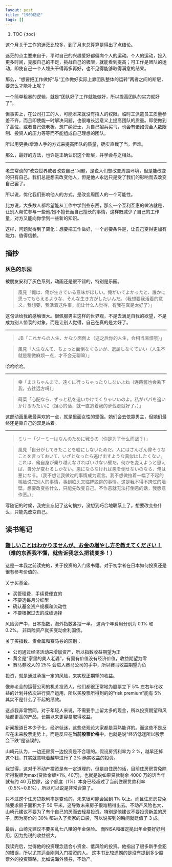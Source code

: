 ```yaml
---
layout: post
title: "1909随记"
tags: []
---
```


1. TOC
{:toc}

这个月关于工作的迷茫比较多，到了月末总算算是得出了点结论。

迷茫的点主要来自于，平时自己的兴趣爱好都偏向个人的运动。个人的运动，投入更多时间，克服自己的不足，挑战自己的极限，就能看到提高；可工作是团队的运动，即使自己一个人埋头干得再多再好，也不见得能够取得满意的结果。

那么，“想要把工作做好”与“工作做好实际上靠团队整体的运转”两者之间的断层，要怎么才能补上呢？

一个简单粗暴的逻辑，就是“团队好了工作就能做好，所以提高团队的实力就好了”。

但事实上，在公司打工的人，可能本来就没有招人的权限。临时工派遣员工质量参差不齐，而且即使能一时解决问题，也很难长远意义上提高团队的质量。即使做到了高位，或者自己做老板，想广纳贤士，为自己招兵买马，也会有诸如资金人数限制、投资人的压力等等而不能组成自己理想的团队。

所以用更换/增添人手的方式来提高团队的质量，确实直截了当，但难。

那么，最好的方法，也许是正确认识这个断层，并学会与之相处。

<hr/>

老生常谈的“改变世界或者改变自己”问题，是说人们想改变周围环境，但是能改变的只有自己。我们总是想去改变他人，但是他人永远只是受了我们的影响而去改变自己罢了。

所以说，优化我们影响他人的方式，是改变周围人的一个可能性。

比方说，大多数人都希望能从工作中学到些东西，那么一个互利互惠的做法就是，让别人帮忙参与一些他/她不擅长而自己擅长的事情，这样既减少了自己的工作量，对方又能向你学到一些新的知识。

这样，问题就得到了简化：想要把工作做好，一个必要条件是，让自己变得更加有能力、值得信赖。

## 摘抄

### 灰色的乐园

被朋友安利了灰色系列，动画还是很不错的，特别是乐园。

> 風見「俺は、俺が生きている意味がほしい。俺がいてよかったと、誰かに思ってもらえるような、そんな生き方がしたいんだ。（我想要我活着的意义。我想要，我活着这件事，能让什么人觉得，有我在真是太好了）」

这句话给我的感触很大。很佩服男主这样的世界观，不是去满足自我的欲望，不是成为别人惊羡的对象，而是让别人觉得，自己在真的是太好了。

<hr/>

> JB「これからの人生、かなり面倒よ（这之后你的人生，会相当麻烦哦）」

> 風見「人生なんて、ちょっと面倒なくらいが、退屈しなくていい（人生不就是稍微麻烦一点，才不会无聊嘛）」

哈哈哈哈。

<hr/>

> 幸「まきちゃんまで、遠くに行っちゃったりしないよね（连蒔酱也会丢下我，去往远方吗）」

> 蒔菜「心配なら、ずっと私を追いかけてくりゃいいのよ。私がパパを追いかけるみたいに（担心的话，就一直追着我的步伐走就好了。）」

这部动画里我最喜欢的一点，就是里面女性的坚强。她们会去依靠男主，但她们最终还是靠自己的双足站着。

<hr/>

> ミリー「ジーミーはなんのために戦うの（你是为了什么而战？）」

> 風見「自分がしてきたことを嘘にしないためだ。人にはさんざん偉そうなことを言っておいて、いざとなったら逃げ出すような真似はしたくない。これは、俺自身が乗り越えなければいけない壁だ。何かを変えようと思えば、自分が変わるしかない。悪にならなければ悪を倒せないのなら、俺は悪になる。（我不想让我做过的事情成为谎言。我不想做拉着一幅了不起的嘴脸说完别人的事情，事到临头又临阵脱逃的事情。这是我不得不跨过的墙壁。想要改变些什么，只能先改变自己。不作恶就无法打倒恶的话，我愿意作恶。）」

写随记的时候，我完全忘记了这句摘抄，没想到巧合地联系上了。想要改变些什么，只能先改变自己。

## 读书笔记

### [難しいことはわかりませんが、お金の増やし方を教えてください！](https://www.amazon.co.jp/gp/product/B077F4SK36/ref=ppx_yo_dt_b_search_asin_title?ie=UTF8&psc=1)（难的东西我不懂，就告诉我怎么把钱变多！）

这是一本我之前读完的，关于投资的入门级书籍。对于初学者在日本如何投资还是很有参考价值的。

关于买基金，

* 买管理费，手续费便宜的
* 不要选每月分红型
* 确认基金资产规模和流动性
* 不要根据过去的成绩选择

风险资产中，日本指数，海外指数各投一半。
这两个年费用分别为 0.1% 和 0.2%。
非风险资产就买变动金利国债。

关于买指数、贵金属和赛马券的区别：

* 公司通过经济活动来增加资产，所以指数收益期望为正
* 黄金是“家里的美人老婆”，有固有价值没有经济价值，收益期望为零
* 赛马券收入的 25% 会进入赛马公司的手中，所以赛马收益期望为负

投资，就是通过承担一定的风险，来实现正期望的收益。

像养老金的运营公司的机关投资人，他们都很正常地为股票立下 5% 左右年化收益的计划并依次进行资产运用，所以买股票所得到的的“risk premium”能有 5% 其实不是什么了不起的绩效。

这点我非常赞同。对于年轻人来说，不需要手上留太多的现金，所以投资期望和风险都更高的产品，长期以来更容易取得收益。

新闻报道日本少子化，经济低迷，这些悲观论大家都是耳熟能详的。而这些不是反应在未来股票走势上，而是反应在**当前股票价格**中。也就是说“经济低迷所以股票会下跌”是错误的。

山崎元认为，一边还房贷一边投资是不合理的。假设房贷利率为 2 %，越早还掉这个钱，其实就意味着越早进行了 2% 确实收益的投资。

我觉得，这对于不动产投资是有一定道理的，但是自住房的话，目前住房房贷免除所得税额为max(贷款余额*1%, 40万)，也就是说如果贷款剩余 4000 万的话当年就有约 40 万控除，这个额度（1%）本身已经超过了当前住房贷款利率（0.5%~0.8%），所以可以说是非常合算了。

只不过这个住房贷款利率是变动的，未来很可能会回到 1% 以上。而且住房房贷免除要求房子面积大于 50 平米，这导致未来房子很难租得出去。不动产风险也大，山崎元建议不要为了有个自己的房而去轻易投资。特别是他建议不要投资新盖的房子，因为房价的 30% 都进入了卖家的口袋，可以说买到的瞬间就贬值了 3 成。

最后，山崎元建议不要买乱七八糟的年金保险。
而NISA和確定拠出年金要好好利用，因为免税的收益很大。

我读完后，觉得他的投资理念适合小资金、低风险的投资。他指出了很多新手会犯的错误，所以尤其适合刚刚入门投资的人。
这本书比较遗憾的是没有提到多少股票外的投资策略，比如说海外债券，不动产。

